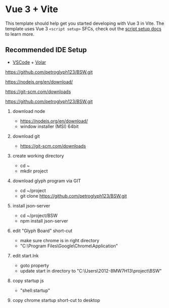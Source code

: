 # Vue 3 + Vite

This template should help get you started developing with Vue 3 in Vite. The template uses Vue 3 `<script setup>` SFCs, check out the [script setup docs](https://v3.vuejs.org/api/sfc-script-setup.html#sfc-script-setup) to learn more.

## Recommended IDE Setup

- [VSCode](https://code.visualstudio.com/) + [Volar](https://marketplace.visualstudio.com/items?itemName=johnsoncodehk.volar)

https://github.com/petroglyph123/BSW.git

https://nodejs.org/en/download/

https://git-scm.com/downloads


https://github.com/petroglyph123/BSW.git

1. download node
	* https://nodejs.org/en/download/
	* window installer (MSI) 64bit

2. download git
	* https://git-scm.com/downloads

3. create working directory
	* cd ~
	* mkdir project

4. download glyph program via GIT
	* cd ~/project
	* git clone https://github.com/petroglyph123/BSW.git

5. install json-server
	* cd ~/project/BSW
	* npm install json-server

6. edit "Glyph Board" short-cut
	* make sure chrome is in right directory
	* "C:\Program Files\Google\Chrome\Application"

7. edit start.lnk
	* goto property
	* update start in directory to "C:\Users\2012-8MW7H13\project\BSW"

8. copy startup js
	* "shell:startup"

9. copy chrome startup short-cut to desktop